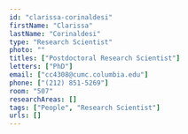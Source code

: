 ```yaml
---
id: "clarissa-corinaldesi"
firstName: "Clarissa"
lastName: "Corinaldesi"
type: "Research Scientist"
photo: ""
titles: ["Postdoctoral Research Scientist"]
letters: ["PhD"]
email: ["cc4308@cumc.columbia.edu"]
phone: ["(212) 851-5269"]
room: "507"
researchAreas: []
tags: ["People", "Research Scientist"]
urls: []
---
```

